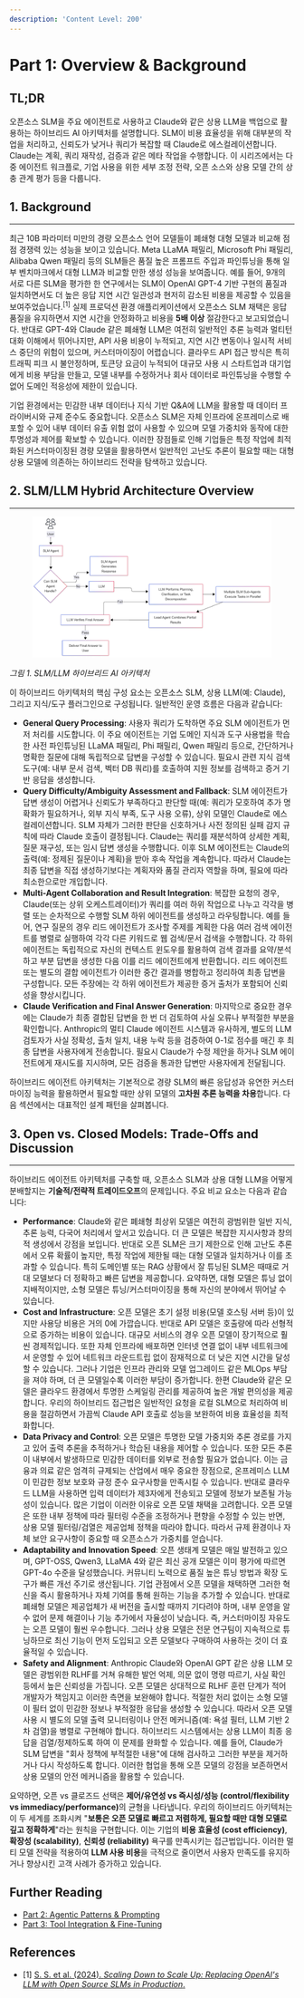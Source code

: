 ```yaml
---
description: 'Content Level: 200'
---
```


# Part 1: Overview & Background

## TL;DR

오픈소스 SLM을 주요 에이전트로 사용하고 Claude와 같은 상용 LLM을 백업으로 활용하는 하이브리드 AI 아키텍처를 설명합니다. SLM이 비용 효율성을 위해 대부분의 작업을 처리하고, 신뢰도가 낮거나 쿼리가 복잡할 때 Claude로 에스컬레이션합니다. Claude는 계획, 쿼리 재작성, 검증과 같은 메타 작업을 수행합니다. 이 시리즈에서는 다중 에이전트 워크플로, 기업 사용을 위한 세부 조정 전략, 오픈 소스와 상용 모델 간의 상충 관계 평가 등을 다룹니다.

## 1. Background

***

최근 10B 파라미터 미만의 경량 오픈소스 언어 모델들이 폐쇄형 대형 모델과 비교해 점점 경쟁력 있는 성능을 보이고 있습니다. Meta LLaMA 패밀리, Microsoft Phi 패밀리, Alibaba Qwen 패밀리 등의 SLM들은 품질 높은 프롬프트 주입과 파인튜닝을 통해 일부 벤치마크에서 대형 LLM과 비교할 만한 생성 성능을 보여줍니다. 예를 들어, 9개의 서로 다른 SLM을 평가한 한 연구에서는 SLM이 OpenAI GPT-4 기반 구현의 품질과 일치하면서도 더 높은 응답 지연 시간 일관성과 현저히 감소된 비용을 제공할 수 있음을 보여주었습니다.<sup>\[1]</sup> 실제 프로덕션 환경 애플리케이션에서 오픈소스 SLM 채택은 응답 품질을 유지하면서 지연 시간을 안정화하고 비용을 **5배 이상** 절감한다고 보고되었습니다. 반대로 GPT-4와 Claude 같은 폐쇄형 LLM은 여전히 일반적인 추론 능력과 멀티턴 대화 이해에서 뛰어나지만, API 사용 비용이 누적되고, 지연 시간 변동이나 일시적 서비스 중단의 위험이 있으며, 커스터마이징이 어렵습니다. 클라우드 API 접근 방식은 특히 트래픽 피크 시 불안정하며, 토큰당 요금이 누적되어 대규모 사용 시 스타트업과 대기업에게 비용 부담을 만들고, 모델 내부를 수정하거나 회사 데이터로 파인튜닝을 수행할 수 없어 도메인 적응성에 제한이 있습니다.

기업 환경에서는 민감한 내부 데이터나 지식 기반 Q\&A에 LLM을 활용할 때 데이터 프라이버시와 규제 준수도 중요합니다. 오픈소스 SLM은 자체 인프라에 온프레미스로 배포할 수 있어 내부 데이터 유출 위험 없이 사용할 수 있으며 모델 가중치와 동작에 대한 투명성과 제어를 확보할 수 있습니다. 이러한 장점들로 인해 기업들은 특정 작업에 최적화된 커스터마이징된 경량 모델을 활용하면서 일반적인 고난도 추론이 필요할 때는 대형 상용 모델에 의존하는 하이브리드 전략을 탐색하고 있습니다.

## 2. SLM/LLM Hybrid Architecture Overview

***

<figure><img src="../../.gitbook/assets/slm_llm_hybrid_part1.png" alt=""><figcaption></figcaption></figure>

_그림 1. SLM/LLM 하이브리드 AI 아키텍처_

이 하이브리드 아키텍처의 핵심 구성 요소는 오픈소스 SLM, 상용 LLM(예: Claude), 그리고 지식/도구 플러그인으로 구성됩니다. 일반적인 운영 흐름은 다음과 같습니다:

* **General Query Processing**: 사용자 쿼리가 도착하면 주요 SLM 에이전트가 먼저 처리를 시도합니다. 이 주요 에이전트는 기업 도메인 지식과 도구 사용법을 학습한 사전 파인튜닝된 LLaMA 패밀리, Phi 패밀리, Qwen 패밀리 등으로, 간단하거나 명확한 질문에 대해 독립적으로 답변을 구성할 수 있습니다. 필요시 관련 지식 검색 도구(예: 내부 문서 검색, 벡터 DB 쿼리)를 호출하여 지원 정보를 검색하고 증거 기반 응답을 생성합니다.
* **Query Difficulty/Ambiguity Assessment and Fallback**: SLM 에이전트가 답변 생성이 어렵거나 신뢰도가 부족하다고 판단할 때(예: 쿼리가 모호하여 추가 명확화가 필요하거나, 외부 지식 부족, 도구 사용 오류), 상위 모델인 Claude로 에스컬레이션합니다. SLM 자체가 그러한 판단을 신호하거나 사전 정의된 실패 감지 규칙에 따라 Claude 호출이 결정됩니다. Claude는 쿼리를 재분석하여 상세한 계획, 질문 재구성, 또는 임시 답변 생성을 수행합니다. 이후 SLM 에이전트는 Claude의 출력(예: 정제된 질문이나 계획)을 받아 후속 작업을 계속합니다. 따라서 Claude는 최종 답변을 직접 생성하기보다는 계획자와 품질 관리자 역할을 하며, 필요에 따라 최소한으로만 개입합니다.
* **Multi-Agent Collaboration and Result Integration**: 복잡한 요청의 경우, Claude(또는 상위 오케스트레이터)가 쿼리를 여러 하위 작업으로 나누고 각각을 병렬 또는 순차적으로 수행할 SLM 하위 에이전트를 생성하고 라우팅합니다. 예를 들어, 연구 질문의 경우 리드 에이전트가 조사할 주제를 계획한 다음 여러 검색 에이전트를 병렬로 실행하여 각각 다른 키워드로 웹 검색/문서 검색을 수행합니다. 각 하위 에이전트는 독립적으로 자신의 컨텍스트 윈도우를 활용하여 검색 결과를 요약/분석하고 부분 답변을 생성한 다음 이를 리드 에이전트에게 반환합니다. 리드 에이전트 또는 별도의 결합 에이전트가 이러한 중간 결과를 병합하고 정리하여 최종 답변을 구성합니다. 모든 주장에는 각 하위 에이전트가 제공한 증거 출처가 포함되어 신뢰성을 향상시킵니다.
* **Claude Verification and Final Answer Generation**: 마지막으로 중요한 경우에는 Claude가 최종 결합된 답변을 한 번 더 검토하여 사실 오류나 부적절한 부분을 확인합니다. Anthropic의 멀티 Claude 에이전트 시스템과 유사하게, 별도의 LLM 검토자가 사실 정확성, 출처 일치, 내용 누락 등을 검증하여 0-1로 점수를 매긴 후 최종 답변을 사용자에게 전송합니다. 필요시 Claude가 수정 제안을 하거나 SLM 에이전트에게 재시도를 지시하며, 모든 검증을 통과한 답변만 사용자에게 전달됩니다.

하이브리드 에이전트 아키텍처는 기본적으로 경량 SLM의 빠른 응답성과 유연한 커스터마이징 능력을 활용하면서 필요할 때만 상위 모델의 **고차원 추론 능력을 차용**합니다. 다음 섹션에서는 대표적인 설계 패턴을 살펴봅니다.

## 3. Open vs. Closed Models: Trade-Offs and Discussion

***

하이브리드 에이전트 아키텍처를 구축할 때, 오픈소스 SLM과 상용 대형 LLM을 어떻게 분배할지는 **기술적/전략적 트레이드오프**의 문제입니다. 주요 비교 요소는 다음과 같습니다:

* **Performance**: Claude와 같은 폐쇄형 최상위 모델은 여전히 광범위한 일반 지식, 추론 능력, 다국어 처리에서 앞서고 있습니다. 더 큰 모델은 복잡한 지시사항과 창의적 생성에서 강점을 보입니다. 반대로 오픈 SLM은 크기 제한으로 인해 고난도 추론에서 오류 확률이 높지만, 특정 작업에 제한될 때는 대형 모델과 일치하거나 이를 초과할 수 있습니다. 특히 도메인별 또는 RAG 상황에서 잘 튜닝된 SLM은 때때로 거대 모델보다 더 정확하고 빠른 답변을 제공합니다. 요약하면, 대형 모델은 튜닝 없이 지배적이지만, 소형 모델은 튜닝/커스터마이징을 통해 자신의 분야에서 뛰어날 수 있습니다.
* **Cost and Infrastructure**: 오픈 모델은 초기 설정 비용(모델 호스팅 서버 등)이 있지만 사용당 비용은 거의 0에 가깝습니다. 반대로 API 모델은 호출량에 따라 선형적으로 증가하는 비용이 있습니다. 대규모 서비스의 경우 오픈 모델이 장기적으로 훨씬 경제적입니다. 또한 자체 인프라에 배포하면 인터넷 연결 없이 내부 네트워크에서 운영할 수 있어 네트워크 라운드트립 없이 잠재적으로 더 낮은 지연 시간을 달성할 수 있습니다. 그러나 기업은 인프라 관리와 모델 업그레이드 같은 MLOps 부담을 져야 하며, 더 큰 모델일수록 이러한 부담이 증가합니다. 한편 Claude와 같은 모델은 클라우드 환경에서 투명한 스케일링 관리를 제공하여 높은 개발 편의성을 제공합니다. 우리의 하이브리드 접근법은 일반적인 요청을 로컬 SLM으로 처리하여 비용을 절감하면서 가끔씩 Claude API 호출로 성능을 보완하여 비용 효율성을 최적화합니다.
* **Data Privacy and Control**: 오픈 모델은 투명한 모델 가중치와 추론 경로를 가지고 있어 출력 추론을 추적하거나 학습된 내용을 제어할 수 있습니다. 또한 모든 추론이 내부에서 발생하므로 민감한 데이터를 외부로 전송할 필요가 없습니다. 이는 금융과 의료 같은 엄격히 규제되는 산업에서 매우 중요한 장점으로, 온프레미스 LLM이 민감한 정보 보호와 규정 준수 요구사항을 만족시킬 수 있습니다. 반대로 클라우드 LLM을 사용하면 입력 데이터가 제3자에게 전송되고 모델에 정보가 보존될 가능성이 있습니다. 많은 기업이 이러한 이유로 오픈 모델 채택을 고려합니다. 오픈 모델은 또한 내부 정책에 따라 필터링 수준을 조정하거나 편향을 수정할 수 있는 반면, 상용 모델 필터링/검열은 제공업체 정책을 따라야 합니다. 따라서 규제 환경이나 자체 보안 요구사항이 중요할 때 오픈소스가 가중치를 얻습니다.
* **Adaptability and Innovation Speed**: 오픈 생태계 모델은 매일 발전하고 있으며, GPT-OSS, Qwen3, LLaMA 4와 같은 최신 공개 모델은 이미 평가에 따르면 GPT-4o 수준을 달성했습니다. 커뮤니티 노력으로 품질 높은 튜닝 방법과 확장 도구가 빠른 개선 주기로 생산됩니다. 기업 관점에서 오픈 모델을 채택하면 그러한 혁신을 즉시 활용하거나 자체 기여를 통해 원하는 기능을 추가할 수 있습니다. 반대로 폐쇄형 모델은 제공업체가 새 버전을 출시할 때까지 기다려야 하며, 내부 운영을 알 수 없어 문제 해결이나 기능 추가에서 자율성이 낮습니다. 즉, 커스터마이징 자유도는 오픈 모델이 훨씬 우수합니다. 그러나 상용 모델은 전문 연구팀이 지속적으로 튜닝하므로 최신 기능이 먼저 도입되고 오픈 모델보다 구매하여 사용하는 것이 더 효율적일 수 있습니다.
* **Safety and Alignment**: Anthropic Claude와 OpenAI GPT 같은 상용 LLM 모델은 광범위한 RLHF를 거쳐 유해한 발언 억제, 의문 없이 명령 따르기, 사실 확인 등에서 높은 신뢰성을 가집니다. 오픈 모델은 상대적으로 RLHF 훈련 단계가 적어 개발자가 책임지고 이러한 측면을 보완해야 합니다. 적절한 처리 없이는 소형 모델이 필터 없이 민감한 정보나 부적절한 응답을 생성할 수 있습니다. 따라서 오픈 모델 사용 시 별도의 모델 출력 모니터링이나 안전 메커니즘(예: 욕설 필터, LLM 기반 2차 검열)을 병렬로 구현해야 합니다. 하이브리드 시스템에서는 상용 LLM이 최종 응답을 검열/정제하도록 하여 이 문제를 완화할 수 있습니다. 예를 들어, Claude가 SLM 답변을 "회사 정책에 부적절한 내용"에 대해 검사하고 그러한 부분을 제거하거나 다시 작성하도록 합니다. 이러한 협업을 통해 오픈 모델의 강점을 보존하면서 상용 모델의 안전 메커니즘을 활용할 수 있습니다.

요약하면, 오픈 vs 클로즈드 선택은 **제어/유연성 vs 즉시성/성능 (control/flexibility vs immediacy/performance)**&#xC758; 균형을 나타냅니다. 우리의 하이브리드 아키텍처는 이 두 세계를 조화시켜 "**보통은 오픈 모델로 빠르고 저렴하게, 필요할 때만 대형 모델로 깊고 정확하게**"라는 원칙을 구현합니다. 이는 기업의 **비용 효율성 (cost efficiency)**, **확장성 (scalability)**, **신뢰성 (reliability)** 욕구를 만족시키는 접근법입니다. 이러한 멀티 모델 전략을 적용하여 **LLM 사용 비용**을 극적으로 줄이면서 사용자 만족도를 유지하거나 향상시킨 고객 사례가 증가하고 있습니다.

## Further Reading

* [Part 2: Agentic Patterns & Prompting](part-2-agent-patterns.md)
* [Part 3: Tool Integration & Fine-Tuning](part-3-other-patterns.md)

## References

* \[1] [S. S. et al. (2024). _Scaling Down to Scale Up: Replacing OpenAI's LLM with Open Source SLMs in Production_.](https://arxiv.org/abs/2312.14972)
